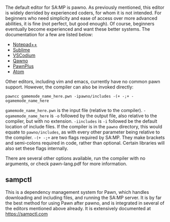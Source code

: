 The default editor for SA:MP is pawno.  As previously mentioned, this editor is widely derrided by experienced coders, for whom it is not intended.  For beginners who need simplicity and ease of access over more advanced abilities, it is fine (not perfect, but good enough).  Of course, beginners eventually become experienced and want these better systems.  The documentation for a few are listed below:

* [Notepad++](https://notepad-plus-plus.org/)
* [Sublime](https://www.sublimetext.com/)
* [VSCodium](https://vscodium.com/)
* [Qawno](https://github.com/Zeex/qawno)
* [PawnPlus](https://github.com/WopsS/PawnPlus/)
* [Atom](https://atom.io/)

Other editors, including vim and emacs, currently have no common pawn support.  However, the compiler can also be invoked directly:

```
pawncc gamemode_name_here.pwn -ipawno/includes -(+ -;+ -ogamemode_name_here
```

`gamemode_name_here.pwn` is the input file (relative to the compiler).
`-ogamemode_name_here` is `-o` followed by the output file, also relative to the compiler, but with no extension.
`-iincludes` is `-i` followed be the default location of include files.  If the compiler is in the `pawno` directory, this would equate to `pawno/includes`, as with every other parameter being relative to the compiler.
`-(+ -;+` are two flags required by SA:MP.  They make brackets and semi-colons required in code, rather than optional.  Certain libraries will also set these flags internally.

There are several other options available, run the compiler with no arguments, or check pawn-lang.pdf for more information.

## sampctl 

This is a dependency management system for Pawn, which handles downloading and including files, and running the SA:MP server.  It is by far the best method for using Pawn after pawno, and is integrated in several of the editors mentioned above already.  It is extensively documented at https://sampctl.com


